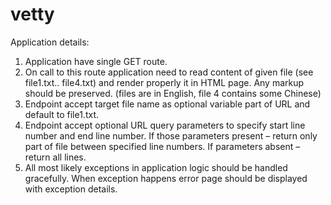 # vetty

Application details:
1. Application have single GET route.
2. On call to this route application need to read content of given file (see file1.txt.. file4.txt) 
and render properly it in HTML page. Any markup should be preserved.
(files are in English, file 4 contains some Chinese)
3. Endpoint accept target file name as optional variable part of URL and default to 
file1.txt.
4. Endpoint accept optional URL query parameters to specify start line number and 
end line number. If those parameters present – return only part of file between specified line 
numbers. If parameters absent – return all lines.
5. All most likely exceptions in application logic should be handled gracefully. When 
exception happens error page should be displayed with exception details.

